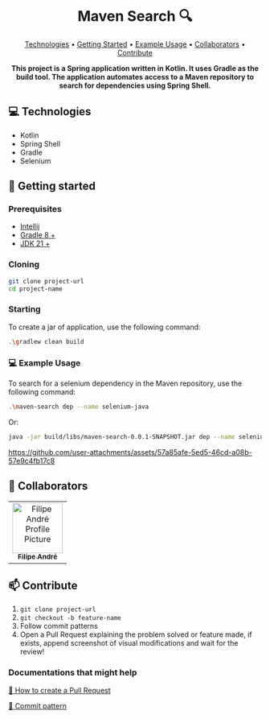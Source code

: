 <h1 align="center" style="font-weight: bold;">Maven Search 🔍</h1>

<p align="center">
 <a href="#tech">Technologies</a> • 
 <a href="#started">Getting Started</a> •
 <a href="#example">Example Usage</a> •
 <a href="#colab">Collaborators</a> •
 <a href="#contribute">Contribute</a>
</p>

<p align="center">
    <b>This project is a Spring application written in Kotlin. 
It uses Gradle as the build tool. 
The application automates access to a Maven repository to search for dependencies using Spring Shell.
</b>
</p>

<h2 id="technologies">💻 Technologies</h2>

- Kotlin
- Spring Shell
- Gradle
- Selenium

<h2 id="started">🚀 Getting started</h2>

<h3>Prerequisites</h3>

- [Intellij](https://github.com/)
- [Gradle 8 +](https://github.com)
- [JDK 21 +](https://github.com)

<h3>Cloning</h3>

```bash
git clone project-url
cd project-name
```

<h3>Starting</h3>

To create a jar of application, use the following command:

```bash
.\gradlew clean build
```

<h3 id="example">💻 Example Usage </h3>

To search for a selenium dependency in the Maven repository, use the following command:

```bash
.\maven-search dep --name selenium-java
```

Or:

```bash
java -jar build/libs/maven-search-0.0.1-SNAPSHOT.jar dep --name selenium-java
```


https://github.com/user-attachments/assets/57a85afe-5ed5-46cd-a08b-57e9c4fb17c8


<h2 id="colab">🤝 Collaborators</h2>

<table>
  <tr>
    <td align="center">
      <a href="#">
        <img src="https://avatars.githubusercontent.com/u/110608654?v=4" width="100px;" alt="Filipe André Profile Picture"/><br>
        <sub>
          <b>Filipe André</b>
        </sub>
      </a>
    </td>
  </tr>
</table>

<h2 id="contribute">📫 Contribute</h2>

1. `git clone project-url`
2. `git checkout -b feature-name`
3. Follow commit patterns
4. Open a Pull Request explaining the problem solved or feature made, if exists, append screenshot of visual modifications and wait for the review!

<h3>Documentations that might help</h3>

[📝 How to create a Pull Request](https://www.atlassian.com/br/git/tutorials/making-a-pull-request)

[💾 Commit pattern](https://gist.github.com/joshbuchea/6f47e86d2510bce28f8e7f42ae84c716)
